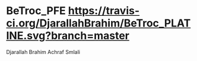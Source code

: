 # BeTroc_PFE  https://travis-ci.org/DjarallahBrahim/BeTroc_PLATINE.svg?branch=master
Djarallah Brahim
Achraf Smlali
